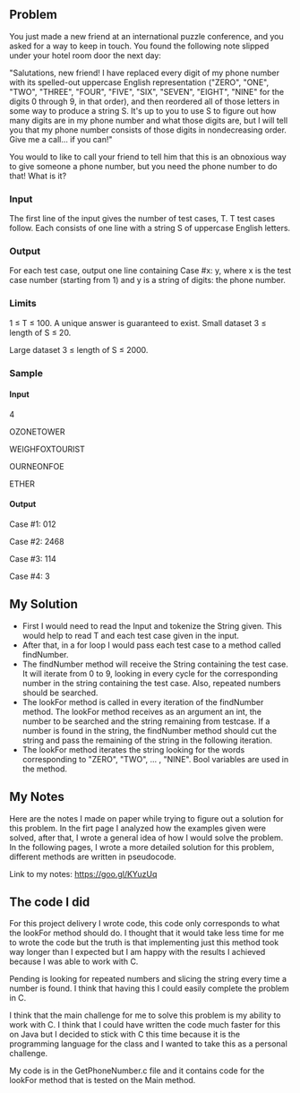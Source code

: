 ## Problem
You just made a new friend at an international puzzle conference, and you asked for a way to keep in touch. You found the following note slipped under your hotel room door the next day:

"Salutations, new friend! I have replaced every digit of my phone number with its spelled-out uppercase English representation ("ZERO", "ONE", "TWO", "THREE", "FOUR", "FIVE", "SIX", "SEVEN", "EIGHT", "NINE" for the digits 0 through 9, in that order), and then reordered all of those letters in some way to produce a string S. It's up to you to use S to figure out how many digits are in my phone number and what those digits are, but I will tell you that my phone number consists of those digits in nondecreasing order. Give me a call... if you can!"

You would to like to call your friend to tell him that this is an obnoxious way to give someone a phone number, but you need the phone number to do that! What is it?

### Input
The first line of the input gives the number of test cases, T. T test cases follow. Each consists of one line with a string S of uppercase English letters.

### Output
For each test case, output one line containing Case #x: y, where x is the test case number (starting from 1) and y is a string of digits: the phone number.

### Limits
1 ≤ T ≤ 100.
A unique answer is guaranteed to exist.
Small dataset
3 ≤ length of S ≤ 20.

Large dataset
3 ≤ length of S ≤ 2000.

### Sample

#### Input 
 
4

OZONETOWER

WEIGHFOXTOURIST

OURNEONFOE

ETHER

#### Output 

Case #1: 012

Case #2: 2468

Case #3: 114

Case #4: 3

## My Solution 
* First I would need to read the Input and tokenize the String given. This would help to read T and each test case given in the input. 
* After that, in a for loop I would pass each test case to a method called findNumber. 
* The findNumber method will receive the String containing the test case. It will iterate from 0 to 9, looking in every cycle for the corresponding number in the string containing the test case. Also, repeated numbers should be searched.
* The lookFor method is called in every iteration of the findNumber method. The lookFor method receives as an argument an int, the number to be searched and the string remaining from testcase. If a number is found in the string, the findNumber method should cut the string and pass the remaining of the string in the following iteration.
* The lookFor method iterates the string looking for the words corresponding to "ZERO", "TWO", ... , "NINE". Bool variables are used in the method.  


## My Notes 
Here are the notes I made on paper while trying to figure out a solution for this problem. In the firt page I analyzed how the examples given were solved, after that, I wrote a general idea of how I would solve the problem. In the following pages, I wrote a more detailed solution for this problem, different methods are written in pseudocode.

Link to my notes: https://goo.gl/KYuzUq 


## The code I did
For this project delivery I wrote code, this code only corresponds to what the lookFor method should do. I thought that it would take less time for me to wrote the code but the truth is that implementing just this method took way longer than I expected but I am happy with the results I achieved because I was able to work with C. 

Pending is looking for repeated numbers and slicing the string every time a number is found. I think that having this I could easily complete the problem in C. 

I think that the main challenge for me to solve this problem is my ability to work with C. I think that I could have written the code much faster for this on Java but I decided to stick with C this time because it is the programming language for the class and I wanted to take this as a personal challenge. 

My code is in the GetPhoneNumber.c file and it contains code for the lookFor method that is tested on the Main method. 